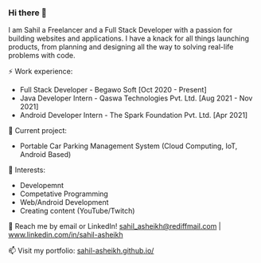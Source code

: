 <div>
  <h3>Hi there 👋</h3>
  <p>I am Sahil a Freelancer and a Full Stack Developer with a passion for building websites and applications. I have a knack for all things launching products, from planning and designing all the way to solving real-life problems with code.</p>
  <p>⚡ Work experience:</p>
  <ul>
    <li>Full Stack Developer - Begawo Soft [Oct 2020 - Present]</li>
    <li>Java Developer Intern - Qaswa Technologies Pvt. Ltd. [Aug 2021 - Nov 2021]</li>
    <li>Android Developer Intern - The Spark Foundation Pvt. Ltd. [Apr 2021]</li>
  </ul>
  <p>🔭 Current project:</p>
  <ul>
    <li>Portable Car Parking Management System (Cloud Computing, IoT, Android Based)</li>
  </ul>
  <p>🌱 Interests:</p>
  <ul>
    <li>Developemnt</li>
    <li>Competative Programming</li>
    <li>Web/Android Development</li>
    <li>Creating content (YouTube/Twitch)</li>
  </ul>
  
  <p>💬 Reach me by email or LinkedIn! <a href="sahil_asheikh@rediffmail.com" targer="_blank">sahil_asheikh@rediffmail.com</a> | 
    <a href="https://www.linkedin.com/in/sahil-asheikh" targer="_blank">www.linkedin.com/in/sahil-asheikh</p></a>

  <p>📫 Visit my portfolio: <a href="https://sahil-asheikh.github.io/" targer="_blank">sahil-asheikh.github.io/</a></p>

</div>
